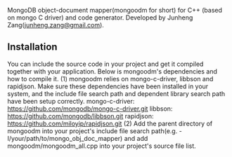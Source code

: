 MongoDB object-document mapper(mongoodm for short) for C++ (based on mongo C driver) and code generator.
Developed by Junheng Zang(junheng.zang@gmail.com).

Installation
------------
You can include the source code in your project and get it compiled together with your application. Below is mongoodm's dependencies and how to compile it.
(1) mongoodm relies on mongo-c-driver, libbson and rapidjson. Make sure these dependencies have been installed in your system, and the include file search path and dependent library search path have been setup correctly.
mongo-c-driver: https://github.com/mongodb/mongo-c-driver.git
libbson: https://github.com/mongodb/libbson.git
rapidjson: https://github.com/miloyip/rapidjson.git
(2) Add the parent directory of mongoodm into your project's include file search path(e.g. -I/your/path/to/mongo_obj_doc_mapper) and add mongoodm/mongoodm_all.cpp into your project's source file list. 


